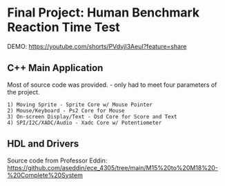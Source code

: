 # Final Project: Human Benchmark Reaction Time Test

DEMO: https://youtube.com/shorts/PVdvjI3AeuI?feature=share

## C++ Main Application
Most of source code was provided. - only had to meet four parameters of the project.

    1) Moving Sprite - Sprite Core w/ Mouse Pointer
    2) Mouse/Keyboard - Ps2 Core for Mouse
    3) On-screen Display/Text - Osd Core for Score and Text
    4) SPI/I2C/XADC/Audio - Xadc Core w/ Potentiometer

## HDL and Drivers
Source code from Professor Eddin: https://github.com/aseddin/ece_4305/tree/main/M15%20to%20M18%20-%20Complete%20System
